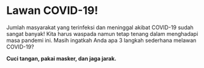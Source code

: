 # Lawan COVID-19!

Jumlah masyarakat yang terinfeksi dan meninggal akibat COVID-19 sudah sangat banyak! Kita harus waspada namun tetap tenang dalam menghadapi masa pandemi ini. Masih ingatkah Anda apa 3 langkah sederhana melawan COVID-19?

**Cuci tangan, pakai masker, dan jaga jarak.**
